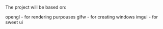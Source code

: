The project will be based on:

opengl - for rendering purpouses
glfw - for creating windows
imgui - for sweet ui